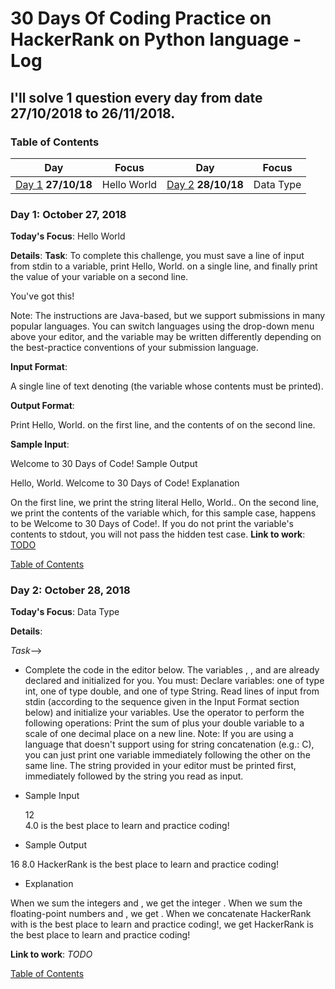 # 30 Days Of Coding Practice on HackerRank on Python language  - Log
## I'll solve 1 question every day from date 27/10/2018 to 26/11/2018.
<a name="toc"></a>
### Table of Contents 
|Day|Focus|Day|Focus|
|:---:|:-----:|:---:|:-----:|
|[Day 1](#day-1) **27/10/18**|Hello World|[Day 2](#day-2) **28/10/18**|Data Type |

<a name="day-1"></a>
### Day 1: October 27, 2018 
**Today's Focus**: Hello World

**Details**:
  **Task**: 
To complete this challenge, you must save a line of input from stdin to a variable, print Hello, World. on a single line, and finally print the value of your variable on a second line.

You've got this!

Note: The instructions are Java-based, but we support submissions in many popular languages. You can switch languages using the drop-down menu above your editor, and the  variable may be written differently depending on the best-practice conventions of your submission language.

**Input Format**:

A single line of text denoting  (the variable whose contents must be printed).

**Output Format**:

Print Hello, World. on the first line, and the contents of  on the second line.

**Sample Input**:

Welcome to 30 Days of Code!
Sample Output

Hello, World. 
Welcome to 30 Days of Code!
Explanation

On the first line, we print the string literal Hello, World.. On the second line, we print the contents of the  variable which, for this sample case, happens to be Welcome to 30 Days of Code!. If you do not print the variable's contents to stdout, you will not pass the hidden test case.
**Link to work**: [TODO](http://localhost:8888/tree/Desktop/100DaysOfCode/PythonPractice)

   [Table of Contents](#toc)

<a name="day-2"></a>
### Day 2: October 28, 2018
**Today's Focus**: Data Type 

**Details**:

 *Task*-->

 - Complete the code in the editor below. The variables , , and  are already declared and initialized for you. You must:
 Declare  variables: one of type int, one of type double, and one of type String.
 Read  lines of input from stdin (according to the sequence given in the Input Format section below) and initialize your  variables.
 Use the  operator to perform the following operations: 
 Print the sum of  plus your double variable to a scale of one decimal place on a new line.
  Note: If you are using a language that doesn't support using  for string concatenation (e.g.: C), you can just print one variable immediately following the other on the same line. The string provided in your editor must be printed first, immediately followed by the string you read as input.
- Sample Input

  12                                                                               
  4.0
  is the best place to learn and practice coding!
- Sample Output

 16
 8.0
 HackerRank is the best place to learn and practice coding!
- Explanation

When we sum the integers  and , we get the integer . 
When we sum the floating-point numbers  and , we get . 
When we concatenate HackerRank with is the best place to learn and practice coding!, we get HackerRank is the best place to learn and practice coding!


**Link to work**: _TODO_

[Table of Contents](#toc)